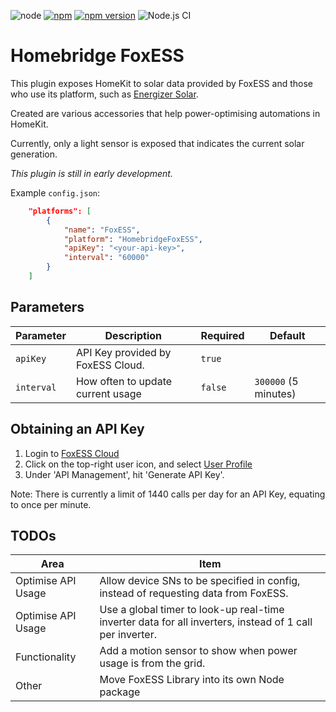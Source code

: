 ![node](https://img.shields.io/node/v/homebridge-foxess)
[![npm](https://img.shields.io/npm/dt/homebridge-foxess.svg)](https://www.npmjs.com/package/homebridge-foxess)
[![npm version](https://badge.fury.io/js/homebridge-foxess.svg)](https://badge.fury.io/js/homebridge-foxess)
![Node.js CI](https://github.com/teh-hippo/homebridge-foxess/workflows/Node.js%20CI/badge.svg)

# Homebridge FoxESS

This plugin exposes HomeKit to solar data provided by FoxESS and those who use its platform, such as [Energizer Solar](https://portal.energizersolar.com/).

Created are various accessories that help power-optimising automations in HomeKit.

Currently, only a light sensor is exposed that indicates the current solar generation.

*This plugin is still in early development.*

Example `config.json`:

```json
    "platforms": [
        {
            "name": "FoxESS",
            "platform": "HomebridgeFoxESS",
            "apiKey": "<your-api-key>",
            "interval": "60000"
        }
    ]
```

## Parameters

| Parameter | Description | Required | Default
| --------- | ----- | ------- | ------ |
| `apiKey`| API Key provided by FoxESS Cloud. | `true` | |
| `interval`| How often to update current usage | `false` | `300000` (5 minutes) |

## Obtaining an API Key

1. Login to [FoxESS Cloud](https://www.foxesscloud.com)
1. Click on the top-right user icon, and select [User Profile](https://www.foxesscloud.com/user/center)
1. Under 'API Management', hit 'Generate API Key'.

Note: There is currently a limit of 1440 calls per day for an API Key, equating to once per minute.

## TODOs

| Area | Item |
| ---- | ---- |
| Optimise API Usage | Allow device SNs to be specified in config, instead of requesting data from FoxESS. |
| Optimise API Usage | Use a global timer to look-up real-time inverter data for all inverters, instead of 1 call per inverter. |
| Functionality | Add a motion sensor to show when power usage is from the grid. |
| Other | Move FoxESS Library into its own Node package |
